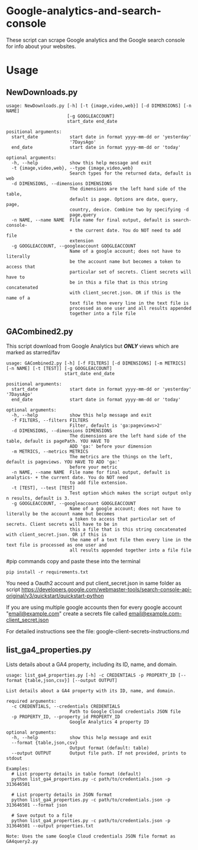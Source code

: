 # Google-analytics-and-search-console
These script can scrape Google analytics and the Google search console for info about your websites.

# Usage

## NewDownloads.py
~~~~
usage: NewDownloads.py [-h] [-t {image,video,web}] [-d DIMENSIONS] [-n NAME]
                       [-g GOOGLEACCOUNT]
                       start_date end_date

positional arguments:
  start_date            start date in format yyyy-mm-dd or 'yesterday'
                        '7DaysAgo'
  end_date              start date in format yyyy-mm-dd or 'today'

optional arguments:
  -h, --help            show this help message and exit
  -t {image,video,web}, --type {image,video,web}
                        Search types for the returned data, default is web
  -d DIMENSIONS, --dimensions DIMENSIONS
                        The dimensions are the left hand side of the table,
                        default is page. Options are date, query, page,
                        country, device. Combine two by specifying -d
                        page,query
  -n NAME, --name NAME  File name for final output, default is search-console-
                        + the current date. You do NOT need to add file
                        extension
  -g GOOGLEACCOUNT, --googleaccount GOOGLEACCOUNT
                        Name of a google account; does not have to literally
                        be the account name but becomes a token to access that
                        particular set of secrets. Client secrets will have to
                        be in this a file that is this string concatenated
                        with client_secret.json. OR if this is the name of a
                        text file then every line in the text file is
                        processed as one user and all results appended
                        together into a file file

~~~~
## GACombined2.py      

This script download from Google Analytics but ***ONLY*** views which are marked as starred/fav

~~~~
usage: GACombined2.py [-h] [-f FILTERS] [-d DIMENSIONS] [-m METRICS] [-n NAME] [-t [TEST]] [-g GOOGLEACCOUNT]
                      start_date end_date

positional arguments:
  start_date            start date in format yyyy-mm-dd or 'yesterday' '7DaysAgo'
  end_date              start date in format yyyy-mm-dd or 'today'

optional arguments:
  -h, --help            show this help message and exit
  -f FILTERS, --filters FILTERS
                        Filter, default is 'ga:pageviews>2'
  -d DIMENSIONS, --dimensions DIMENSIONS
                        The dimensions are the left hand side of the table, default is pagePath. YOU HAVE TO
                        ADD 'ga:' before your dimension
  -m METRICS, --metrics METRICS
                        The metrics are the things on the left, default is pageviews. YOU HAVE TO ADD 'ga:'
                        before your metric
  -n NAME, --name NAME  File name for final output, default is analytics- + the current date. You do NOT need
                        to add file extension.
  -t [TEST], --test [TEST]
                        Test option which makes the script output only n results, default is 3.
  -g GOOGLEACCOUNT, --googleaccount GOOGLEACCOUNT
                        Name of a google account; does not have to literally be the account name but becomes
                        a token to access that particular set of secrets. Client secrets will have to be in
                        this a file that is this string concatenated with client_secret.json. OR if this is
                        the name of a text file then every line in the text file is processed as one user and
                        all results appended together into a file file

~~~~
#pip commands
copy and paste these into the terminal

~~~~
pip install -r requirements.txt
~~~~

You need a Oauth2 account and put client_secret.json in same folder as script
https://developers.google.com/webmaster-tools/search-console-api-original/v3/quickstart/quickstart-python 

If you are using multiple google accounts then for every google account "email@example.com" create a secrets file called email@example.com-client_secret.json

For detailed instructions see the file: google-client-secrets-instructions.md

## list_ga4_properties.py
Lists details about a GA4 property, including its ID, name, and domain.

~~~~
usage: list_ga4_properties.py [-h] -c CREDENTIALS -p PROPERTY_ID [--format {table,json,csv}] [--output OUTPUT]

List details about a GA4 property with its ID, name, and domain.

required arguments:
  -c CREDENTIALS, --credentials CREDENTIALS
                        Path to Google Cloud credentials JSON file
  -p PROPERTY_ID, --property_id PROPERTY_ID
                        Google Analytics 4 property ID

optional arguments:
  -h, --help            show this help message and exit
  --format {table,json,csv}
                        Output format (default: table)
  --output OUTPUT       Output file path. If not provided, prints to stdout

Examples:
  # List property details in table format (default)
  python list_ga4_properties.py -c path/to/credentials.json -p 313646501

  # List property details in JSON format
  python list_ga4_properties.py -c path/to/credentials.json -p 313646501 --format json

  # Save output to a file
  python list_ga4_properties.py -c path/to/credentials.json -p 313646501 --output properties.txt

Note: Uses the same Google Cloud credentials JSON file format as GA4query2.py
~~~~
